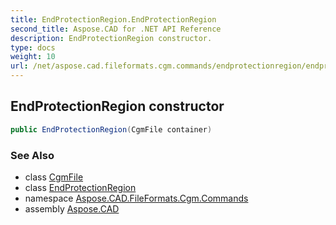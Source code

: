 ```yaml
---
title: EndProtectionRegion.EndProtectionRegion
second_title: Aspose.CAD for .NET API Reference
description: EndProtectionRegion constructor. 
type: docs
weight: 10
url: /net/aspose.cad.fileformats.cgm.commands/endprotectionregion/endprotectionregion/
---
```

## EndProtectionRegion constructor

```csharp
public EndProtectionRegion(CgmFile container)
```

### See Also

* class [CgmFile](../../../aspose.cad.fileformats.cgm/cgmfile/)
* class [EndProtectionRegion](../)
* namespace [Aspose.CAD.FileFormats.Cgm.Commands](../../endprotectionregion/)
* assembly [Aspose.CAD](../../../)


